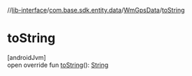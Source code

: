 //[lib-interface](../../../index.md)/[com.base.sdk.entity.data](../index.md)/[WmGpsData](index.md)/[toString](to-string.md)

# toString

[androidJvm]\
open override fun [toString](to-string.md)(): [String](https://kotlinlang.org/api/latest/jvm/stdlib/kotlin/-string/index.html)
